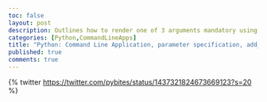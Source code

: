 ```yaml
---
toc: false
layout: post
description: Outlines how to render one of 3 arguments mandatory using argparse
categories: [Python,CommandLineApps]
title: "Python: Command Line Application, parameter specification, add_mutually_exclusive_group"
published: true
comments: true
---
```

{% twitter https://twitter.com/pybites/status/1437321824673669123?s=20 %}

